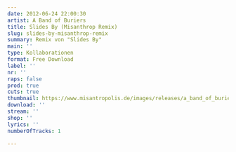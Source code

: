 ```yaml
---
date: 2012-06-24 22:00:30
artist: A Band of Buriers
title: Slides By (Misanthrop Remix)
slug: slides-by-misanthrop-remix
summary: Remix von "Slides By"
main: ''
type: Kollaborationen
format: Free Download
label: ''
nr: ''
raps: false
prod: true
cuts: true
thumbnail: https://www.misantropolis.de/images/releases/a_band_of_buriers_-_the_remixes.jpg
download: ''
stream: ''
shop: ''
lyrics: ''
numberOfTracks: 1

---
```



